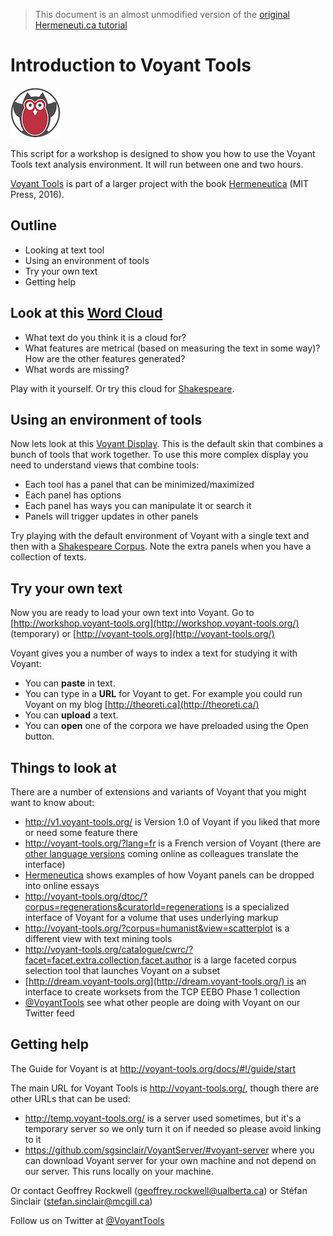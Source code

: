 > This document is an almost unmodified version of the [original Hermeneuti.ca tutorial](http://hermeneuti.ca/intro-workshop)

# Introduction to Voyant Tools

![Voyant logo](voyant-logo_0.png)

This script for a workshop is designed to show you how to use the Voyant
Tools text analysis environment. It will run between one and two hours. 

[Voyant Tools](http://voyant-tools.org/) is part of a larger project
with the book [Hermeneutica](http://hermeneuti.ca/) (MIT Press, 2016).

## Outline

-   Looking at text tool
-   Using an environment of tools
-   Try your own text
-   Getting help

## Look at this [Word Cloud](http://voyant-tools.org/tool/Cirrus/?corpus=frankenstein&toolFlow=contexts)

-   What text do you think it is a cloud for?
-   What features are metrical (based on measuring the text in some
    way)? How are the other features generated?
-   What words are missing?

Play with it yourself. Or try this cloud
for [Shakespeare](http://voyant-tools.org/tool/Cirrus/?corpus=shakespeare&stopList=stop.en.taporware.txt&toolFlow=contexts).

## Using an environment of tools

Now lets look at this [Voyant
Display](http://voyant-tools.org/?corpus=frankenstein&stopList=stop.en.taporware.txt).
This is the default skin that combines a bunch of tools that work
together. To use this more complex display you need to understand views
that combine tools:

-   Each tool has a panel that can be minimized/maximized
-   Each panel has options
-   Each panel has ways you can manipulate it or search it
-   Panels will trigger updates in other panels

Try playing with the default environment of Voyant with a single text
and then with a [Shakespeare
Corpus](http://voyant-tools.org/?corpus=shakespeare). Note the extra
panels when you have a collection of texts.

## Try your own text

Now you are ready to load your own text into Voyant. Go to
[http://workshop.voyant-tools.org](http://workshop.voyant-tools.org/)
(temporary) or [http://voyant-tools.org](http://voyant-tools.org/)

Voyant gives you a number of ways to index a text for studying it with
Voyant:

-   You can **paste** in text.
-   You can type in a **URL** for Voyant to get. For example you could
    run Voyant on my blog [http://theoreti.ca](http://theoreti.ca/)
-   You can **upload** a text.
-   You can **open** one of the corpora we have preloaded using the Open
    button.

## Things to look at

There are a number of extensions and variants of Voyant that you might
want to know about:

-   <http://v1.voyant-tools.org/> is Version 1.0 of Voyant if you liked
    that more or need some feature there
-   <http://voyant-tools.org/?lang=fr> is a French version of Voyant
    (there are [other language
    versions](http://voyant-tools.org/docs/#!/guide/languages) coming
    online as colleagues translate the interface)
-   [Hermeneutica](http://hermeneuti.ca/) shows examples of how Voyant
    panels can be dropped into online essays
-   <http://voyant-tools.org/dtoc/?corpus=regenerations&curatorId=regenerations>
    is a specialized interface of Voyant for a volume that uses
    underlying markup
-   <http://voyant-tools.org/?corpus=humanist&view=scatterplot> is a
    different view with text mining tools
-   <http://voyant-tools.org/catalogue/cwrc/?facet=facet.extra.collection,facet.author> is
    a large faceted corpus selection tool that launches Voyant on a
    subset
-   [http://dream.voyant-tools.org](http://dream.voyant-tools.org/) is
    an interface to create worksets from the TCP EEBO Phase 1 collection
-   [\@VoyantTools](https://twitter.com/VoyantTools) see what other
    people are doing with Voyant on our Twitter feed

## Getting help

The Guide for Voyant is at <http://voyant-tools.org/docs/#!/guide/start>

The main URL for Voyant Tools is <http://voyant-tools.org/>, though
there are other URLs that can be used:

-   <http://temp.voyant-tools.org/> is a server used sometimes, but it's
    a temporary server so we only turn it on if needed so please avoid
    linking to it
-   <https://github.com/sgsinclair/VoyantServer/#voyant-server> where
    you can download Voyant server for your own machine and not depend
    on our server. This runs locally on your machine.

Or contact Geoffrey Rockwell (<geoffrey.rockwell@ualberta.ca>) or Stéfan
Sinclair (<stefan.sinclair@mcgill.ca>)

Follow us on Twitter at [\@VoyantTools](https://twitter.com/VoyantTools)
